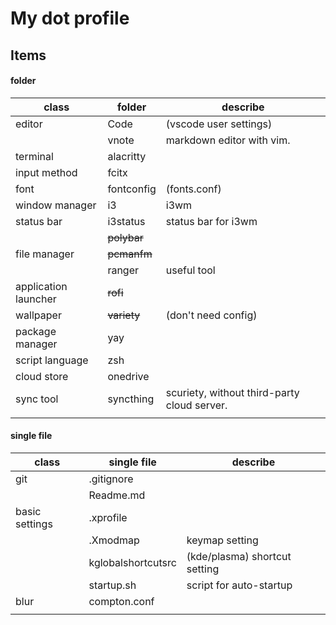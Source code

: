 # My dot profile

## Items

#### folder

| class                | folder      | describe                                    |
| -------------------- | ----------- | ------------------------------------------- |
| editor               | Code        | (vscode user settings)                      |
|                      | vnote       | markdown editor with vim.                   |
| terminal             | alacritty   |                                             |
| input method         | fcitx       |                                             |
| font                 | fontconfig  | (fonts.conf)                                |
| window manager       | i3          | i3wm                                        |
| status bar           | i3status    | status bar for i3wm                         |
|                      | ~~polybar~~ |                                             |
| file manager         | ~~pcmanfm~~ |                                             |
|                      | ranger      | useful tool                                 |
| application launcher | ~~rofi~~    |                                             |
| wallpaper            | ~~variety~~ | (don't need config)                         |
| package manager      | yay         |                                             |
| script language      | zsh         |                                             |
| cloud store          | onedrive    |                                             |
| sync tool            | syncthing   | scuriety, without third-party cloud server. |
|                      |             |                                             |



#### single file

|class|single file|describe|
|-|-|-|
| git                  | .gitignore                      |                        |
|                      | Readme.md                       |                        |
| basic settings       | .xprofile                       |                        |
|                      | .Xmodmap                        | keymap setting |
|                      | kglobalshortcutsrc | (kde/plasma) shortcut setting |
|                      | startup.sh                      | script for auto-startup |
| blur | compton.conf                    |                    |
|                      |                                 |                        |